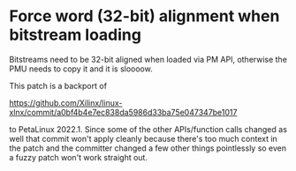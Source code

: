 # Force word (32-bit) alignment when bitstream loading

Bitstreams need to be 32-bit aligned when loaded via PM API,
otherwise the PMU needs to copy it and it is sloooow.

This patch is a backport of

https://github.com/Xilinx/linux-xlnx/commit/a0bf4b4e7ec838da5986d33ba75e047347be1017

to PetaLinux 2022.1. Since some of the other APIs/function calls
changed as well that commit won't apply cleanly because there's too
much context in the patch and the committer changed a few other things
pointlessly so even a fuzzy patch won't work straight out.